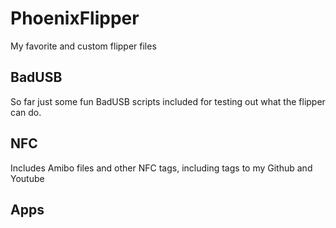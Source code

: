 # PhoenixFlipper
My favorite and custom flipper files

## BadUSB

So far just some fun BadUSB scripts included for testing out what the flipper can do.

## NFC

Includes Amibo files and other NFC tags, including tags to my Github and Youtube

## Apps
